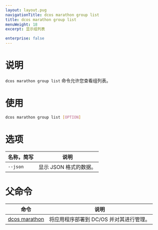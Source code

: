 ```yaml
---
layout: layout.pug
navigationTitle: dcos marathon group list
title: dcos marathon group list
menuWeight: 18
excerpt: 显示组列表

enterprise: false
---
```



# 说明
`dcos marathon group list` 命令允许您查看组列表。

# 使用

```bash
dcos marathon group list [OPTION]
```

# 选项

| 名称，简写 | 说明 |
|---------|-------------|
| `--json` | 显示 JSON 格式的数据。|

# 父命令

| 命令 | 说明 |
|---------|-------------|
| [dcos marathon](/1.11/cli/command-reference/dcos-marathon/) | 将应用程序部署到 DC/OS 并对其进行管理。|

